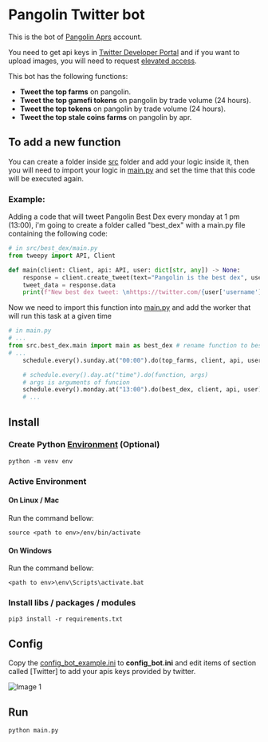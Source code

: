 # Pangolin Twitter bot

This is the bot of [Pangolin Aprs](https://twitter.com/PangolinAPRs) account.

You need to get api keys in [Twitter Developer Portal](https://developer.twitter.com/en/portal/dashboard) and if you want to upload images, you will need to request [elevated access](https://developer.twitter.com/en/portal/products/elevated).

This bot has the following functions:
- **Tweet the top farms** on pangolin.
- **Tweet the top gamefi tokens** on pangolin by trade volume (24 hours).
- **Tweet the top tokens** on pangolin by trade volume (24 hours).
- **Tweet the top stale coins farms** on pangolin by apr.

## To add a new function
You can create a folder inside [src](src/) folder and add your logic inside it, then you will need to import your logic in [main.py](main.py) and set the time that this code will be executed again.

### Example:
Adding a code that will tweet Pangolin Best Dex every monday at 1 pm (13:00), i'm going to create a folder called "best_dex" with a main.py file containing the following code:
```python
# in src/best_dex/main.py
from tweepy import API, Client

def main(client: Client, api: API, user: dict[str, any]) -> None:
    response = client.create_tweet(text="Pangolin is the best dex", user_auth= True)
    tweet_data = response.data
    print(f"New best dex tweet: \nhttps://twitter.com/{user['username']}/status/{tweet_data['id']}")
```
Now we need to import this function into [main.py](main.py) and add the worker that will run this task at a given time 
```python
# in main.py
# ...
from src.best_dex.main import main as best_dex # rename function to best_dex
# ...
    schedule.every().sunday.at("00:00").do(top_farms, client, api, user, TOP_10_SUPER_FARMS_VOLUME) # sunday: top 10 super farms by volume

    # schedule.every().day.at("time").do(function, args)
    # args is arguments of funcion
    schedule.every().monday.at("13:00").do(best_dex, client, api, user)
    # ...
```

## Install

### **Create Python** [Environment](https://docs.python.org/3/tutorial/venv.html) (Optional)
`python -m venv env`

### Active Environment 

#### On Linux / Mac
Run the command bellow:

`source <path to env>/env/bin/activate`

#### On Windows
Run the command bellow:

`<path to env>\env\Scripts\activate.bat`

### **Install libs / packages / modules**

`pip3 install -r requirements.txt`

## Config
Copy the [config_bot_example.ini](config_example.ini) to **config_bot.ini** and edit items of section called [Twitter] to add your apis keys provided by twitter.

![Image 1](https://i.imgur.com/CxqW7zg.png)

## Run
`python main.py`
